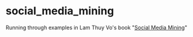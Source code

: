 # social_media_mining
Running through examples in Lam Thuy Vo's book "[Social Media Mining](http://socialdata.site)"
